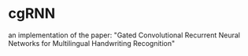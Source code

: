 # cgRNN
an implementation of the paper: "Gated Convolutional Recurrent Neural Networks for Multilingual Handwriting Recognition"
